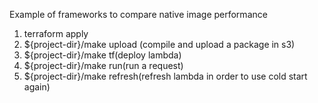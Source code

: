 Example of frameworks to compare native image performance


1) terraform apply
2) ${project-dir}/make upload (compile and upload a package in s3)
3) ${project-dir}/make tf(deploy lambda)
4) ${project-dir}/make run(run a request)
5) ${project-dir}/make refresh(refresh lambda in order to use cold start again)